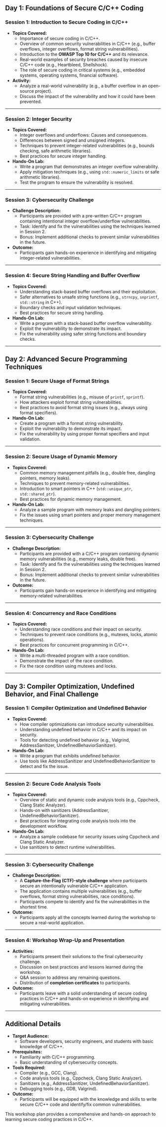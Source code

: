 

## **Day 1: Foundations of Secure C/C++ Coding**

### **Session 1: Introduction to Secure Coding in C/C++**
- **Topics Covered:**
  - Importance of secure coding in C/C++.
  - Overview of common security vulnerabilities in C/C++ (e.g., buffer overflows, integer overflows, format string vulnerabilities).
  - Introduction to the **OWASP Top 10 for C/C++** and its relevance.
  - Real-world examples of security breaches caused by insecure C/C++ code (e.g., Heartbleed, Shellshock).
  - The role of secure coding in critical systems (e.g., embedded systems, operating systems, financial software).
- **Activity:**
  - Analyze a real-world vulnerability (e.g., a buffer overflow in an open-source project).
  - Discuss the impact of the vulnerability and how it could have been prevented.

---

### **Session 2: Integer Security**
- **Topics Covered:**
  - Integer overflows and underflows: Causes and consequences.
  - Differences between signed and unsigned integers.
  - Techniques to prevent integer-related vulnerabilities (e.g., bounds checking, safe arithmetic libraries).
  - Best practices for secure integer handling.
- **Hands-On Lab:**
  - Write a program that demonstrates an integer overflow vulnerability.
  - Apply mitigation techniques (e.g., using `std::numeric_limits` or safe arithmetic libraries).
  - Test the program to ensure the vulnerability is resolved.

---

### **Session 3: Cybersecurity Challenge**
- **Challenge Description:**
  - Participants are provided with a pre-written C/C++ program containing intentional integer overflow/underflow vulnerabilities.
  - Task: Identify and fix the vulnerabilities using the techniques learned in Session 2.
  - Bonus: Implement additional checks to prevent similar vulnerabilities in the future.
- **Outcome:**
  - Participants gain hands-on experience in identifying and mitigating integer-related vulnerabilities.

---

### **Session 4: Secure String Handling and Buffer Overflow**
- **Topics Covered:**
  - Understanding stack-based buffer overflows and their exploitation.
  - Safer alternatives to unsafe string functions (e.g., `strncpy`, `snprintf`, `std::string` in C++).
  - Boundary checks and input validation techniques.
  - Best practices for secure string handling.
- **Hands-On Lab:**
  - Write a program with a stack-based buffer overflow vulnerability.
  - Exploit the vulnerability to demonstrate its impact.
  - Fix the vulnerability using safer string functions and boundary checks.

---

## **Day 2: Advanced Secure Programming Techniques**

### **Session 1: Secure Usage of Format Strings**
- **Topics Covered:**
  - Format string vulnerabilities (e.g., misuse of `printf`, `sprintf`).
  - How attackers exploit format string vulnerabilities.
  - Best practices to avoid format string issues (e.g., always using format specifiers).
- **Hands-On Lab:**
  - Create a program with a format string vulnerability.
  - Exploit the vulnerability to demonstrate its impact.
  - Fix the vulnerability by using proper format specifiers and input validation.

---

### **Session 2: Secure Usage of Dynamic Memory**
- **Topics Covered:**
  - Common memory management pitfalls (e.g., double free, dangling pointers, memory leaks).
  - Techniques to prevent memory-related vulnerabilities.
  - Introduction to smart pointers in C++ (`std::unique_ptr`, `std::shared_ptr`).
  - Best practices for dynamic memory management.
- **Hands-On Lab:**
  - Analyze a sample program with memory leaks and dangling pointers.
  - Fix the issues using smart pointers and proper memory management techniques.

---

### **Session 3: Cybersecurity Challenge**
- **Challenge Description:**
  - Participants are provided with a C/C++ program containing dynamic memory vulnerabilities (e.g., memory leaks, double free).
  - Task: Identify and fix the vulnerabilities using the techniques learned in Session 2.
  - Bonus: Implement additional checks to prevent similar vulnerabilities in the future.
- **Outcome:**
  - Participants gain hands-on experience in identifying and mitigating memory-related vulnerabilities.

---

### **Session 4: Concurrency and Race Conditions**
- **Topics Covered:**
  - Understanding race conditions and their impact on security.
  - Techniques to prevent race conditions (e.g., mutexes, locks, atomic operations).
  - Best practices for concurrent programming in C/C++.
- **Hands-On Lab:**
  - Write a multi-threaded program with a race condition.
  - Demonstrate the impact of the race condition.
  - Fix the race condition using mutexes and locks.

---

## **Day 3: Compiler Optimization, Undefined Behavior, and Final Challenge**

### **Session 1: Compiler Optimization and Undefined Behavior**
- **Topics Covered:**
  - How compiler optimizations can introduce security vulnerabilities.
  - Understanding undefined behavior in C/C++ and its impact on security.
  - Tools for detecting undefined behavior (e.g., Valgrind, AddressSanitizer, UndefinedBehaviorSanitizer).
- **Hands-On Lab:**
  - Write a program that exhibits undefined behavior.
  - Use tools like AddressSanitizer and UndefinedBehaviorSanitizer to detect and fix the issue.

---

### **Session 2: Secure Code Analysis Tools**
- **Topics Covered:**
  - Overview of static and dynamic code analysis tools (e.g., Cppcheck, Clang Static Analyzer).
  - Hands-on with sanitizers (AddressSanitizer, UndefinedBehaviorSanitizer).
  - Best practices for integrating code analysis tools into the development workflow.
- **Hands-On Lab:**
  - Analyze a sample codebase for security issues using Cppcheck and Clang Static Analyzer.
  - Use sanitizers to detect runtime vulnerabilities.

---

### **Session 3: Cybersecurity Challenge**
- **Challenge Description:**
  - A **Capture-the-Flag (CTF)-style challenge** where participants secure an intentionally vulnerable C/C++ application.
  - The application contains multiple vulnerabilities (e.g., buffer overflows, format string vulnerabilities, race conditions).
  - Participants compete to identify and fix the vulnerabilities in the shortest time.
- **Outcome:**
  - Participants apply all the concepts learned during the workshop to secure a real-world application.

---

### **Session 4: Workshop Wrap-Up and Presentation**
- **Activities:**
  - Participants present their solutions to the final cybersecurity challenge.
  - Discussion on best practices and lessons learned during the workshop.
  - Q&A session to address any remaining questions.
  - Distribution of **completion certificates** to participants.
- **Outcome:**
  - Participants leave with a solid understanding of secure coding practices in C/C++ and hands-on experience in identifying and mitigating vulnerabilities.

---

## **Additional Details**
- **Target Audience:**
  - Software developers, security engineers, and students with basic knowledge of C/C++.
- **Prerequisites:**
  - Familiarity with C/C++ programming.
  - Basic understanding of cybersecurity concepts.
- **Tools Required:**
  - Compiler (e.g., GCC, Clang).
  - Code analysis tools (e.g., Cppcheck, Clang Static Analyzer).
  - Sanitizers (e.g., AddressSanitizer, UndefinedBehaviorSanitizer).
  - Debugging tools (e.g., GDB, Valgrind).
- **Outcome:**
  - Participants will be equipped with the knowledge and skills to write secure C/C++ code and identify/fix common vulnerabilities.

This workshop plan provides a comprehensive and hands-on approach to learning secure coding practices in C/C++.